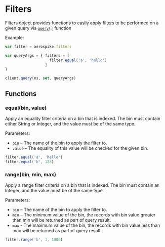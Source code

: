 # Filters

Filters object provides functions to easily apply filters to be performed on a given query via [`query()`](client.md#query)
function

Example:

```js
var filter = aerospike.filters

var queryArgs = { filters = [
					filter.equal('a', 'hello')
				  ]
}

client.query(ns, set, queryArgs)
```

<a name="Functions"></a>
## Functions

<!--
################################################################################
equal()
################################################################################
-->
<a name="equal"></a>

### equal(bin, value)

Apply an equality filter criteria on a bin that is indexed. The bin must contain either String or Integer, 
and the value must be of the same type.

Parameters:

- `bin`         – The name of the bin to apply the filter to.
- `value`       – The equality of this value will be checked for the given bin. 

```js
filter.equal('a', 'hello')
filter.equal('b', 123)
```

<!--
################################################################################
range()
################################################################################
-->
<a name="range"></a>

### range(bin, min, max)

Apply a range filter criteria on a bin that is indexed. The bin must contain an Integer, 
and the value must be of the same type.

Parameters:

- `bin`         – The name of the bin to apply the filter to.
- `min`         – The minimum value of the bin, the records with bin value greater than 
				  min will be returned as part of query result.
- `max`			- The maximum value of the bin, the records with bin value less than max
				  will be returned as part of query result.
```js
filter.range('b', 1, 1000)
```


